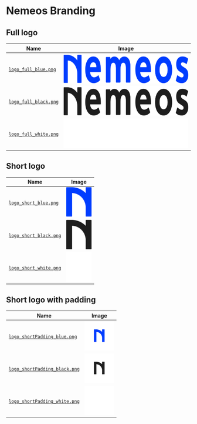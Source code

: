# Nemeos Branding

## Full logo

| Name                                           | Image                                         |
| ---------------------------------------------- | --------------------------------------------- |
| [`logo_full_blue.png`](./logo_full_blue.png)   | <img src="logo_full_blue.png" height="80px">  |
| [`logo_full_black.png`](./logo_full_black.png) | <img src="logo_full_black.png" height="80px"> |
| [`logo_full_white.png`](./logo_full_white.png) | <img src="logo_full_white.png" height="80px"> |

## Short logo

| Name                                             | Image                                          |
| ------------------------------------------------ | ---------------------------------------------- |
| [`logo_short_blue.png`](./logo_short_blue.png)   | <img src="logo_short_blue.png" height="80px">  |
| [`logo_short_black.png`](./logo_short_black.png) | <img src="logo_short_black.png" height="80px"> |
| [`logo_short_white.png`](./logo_short_white.png) | <img src="logo_short_white.png" height="80px"> |

## Short logo with padding

| Name                                                           | Image                                                 |
| -------------------------------------------------------------- | ----------------------------------------------------- |
| [`logo_shortPadding_blue.png`](./logo_shortPadding_blue.png)   | <img src="logo_shortPadding_blue.png" height="80px">  |
| [`logo_shortPadding_black.png`](./logo_shortPadding_black.png) | <img src="logo_shortPadding_black.png" height="80px"> |
| [`logo_shortPadding_white.png`](./logo_shortPadding_white.png) | <img src="logo_shortPadding_white.png" height="80px"> |
